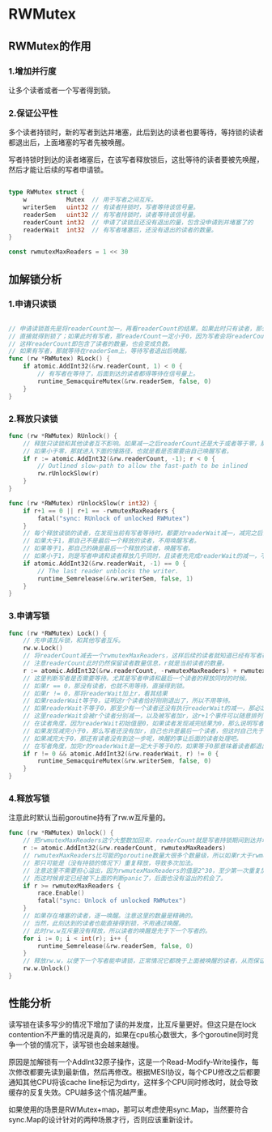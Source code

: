 # RWMutex

## RWMutex的作用

### 1.增加并行度

让多个读者或者一个写者得到锁。

### 2.保证公平性

多个读者持锁时，新的写者到达并堵塞，此后到达的读者也要等待，等持锁的读者都退出后，上面堵塞的写者先被唤醒。

写者持锁时到达的读者堵塞后，在该写者释放锁后，这批等待的读者要被先唤醒，然后才能让后续的写者申请锁。

```go

type RWMutex struct {
    w           Mutex  // 用于写者之间互斥。
    writerSem   uint32 // 有读者持锁时，写者等待该信号量。
    readerSem   uint32 // 有写者持锁时，读者等待该信号量。
    readerCount int32  // 申请了读锁且还没有退出的量，包含没申请到并堵塞了的
    readerWait  int32  // 有写者堵塞后，还没有退出的读者的数量。
}

const rwmutexMaxReaders = 1 << 30

```

## 加解锁分析

### 1.申请只读锁

```go

// 申请读锁首先是将readerCount加一，再看readerCount的结果。如果此时只有读者，那么readerCount肯定大于0，
// 直接就得到锁了；如果此时有写者，那readerCount一定小于0，因为写者会将readerCount减去一个固定的大整数，
// 这样readerCount即包含了读者的数量，也会变成负数。
// 如果有写者，那就等待在readerSem上，等待写者退出后唤醒。
func (rw *RWMutex) RLock() {
    if atomic.AddInt32(&rw.readerCount, 1) < 0 {
        // 有写者在等待了，后面到达的读者都得等待在信号量上。
        runtime_SemacquireMutex(&rw.readerSem, false, 0)
    }
}

```

### 2.释放只读锁

```go
func (rw *RWMutex) RUnlock() {
    // 释放只读锁和其他读者互不影响。如果减一之后readerCount还是大于或者等于零，那证明此时没有写者等待，可以直接释放。
    // 如果小于零，那就进入下面的慢路径，也就是看是否需要由自己唤醒写者。
    if r := atomic.AddInt32(&rw.readerCount, -1); r < 0 {
        // Outlined slow-path to allow the fast-path to be inlined
        rw.rUnlockSlow(r)
    }
}

func (rw *RWMutex) rUnlockSlow(r int32) {
    if r+1 == 0 || r+1 == -rwmutexMaxReaders {
        fatal("sync: RUnlock of unlocked RWMutex")
    }
    // 每个释放读锁的读者，在发现当前有写者等待时，都要对readerWait减一，减完之后，
    // 如果大于1，那自己不是最后一个释放的读者，不用唤醒写者。
    // 如果等于1，那自己的确是最后一个释放的读者，唤醒写者。
    // 如果小于1，则是写者申请和读者释放几乎同时，且读者先完成readerWait的减一，不用唤醒。
    if atomic.AddInt32(&rw.readerWait, -1) == 0 {
        // The last reader unblocks the writer.
        runtime_Semrelease(&rw.writerSem, false, 1)
    }
}
```

### 3.申请写锁

```go
func (rw *RWMutex) Lock() {
    // 先申请互斥锁，和其他写者互斥。
    rw.w.Lock()
    // 将readerCount减去一个rwmutexMaxReaders，这样后续的读者就知道已经有写者在等待了。
    // 注意readerCount此时仍然保留读者数量信息，r就是当前读者的数量。
    r := atomic.AddInt32(&rw.readerCount, -rwmutexMaxReaders) + rwmutexMaxReaders
    // 这里判断写者是否需要等待。尤其是写者申请和最后一个读者的释放同时的时候。
    // 如果r == 0，那没有读者，也就不用等待，直接得到锁。
    // 如果r != 0，那将readerWait加上r，看其结果
    // 如果readerWait等于0，证明这r个读者恰好刚刚退出了，所以不用等待。
    // 如果readerWait不等于0，那至少有一个读者还没有执行readerWait的减一，那必定有一个读者会执行到释放信号量那一步，所以这里先等待在信号量上。
    // 这里readerWait会被r个读者分别减一，以及被写者加r，这r+1个事件可以随意排列也不影响正确性。
    // 在读者角度，因为readerWait初始值是0，如果读者发现减完结果为0，那么说明写者加r已经完成，正在等待信号量，自己是最后一个读者，需要执行唤醒。
    // 如果发现减完小于0，那么写者还没有加r，自己也许是最后一个读者，但这时自己先于写者释放了，也就不用堵塞写者了；如果自己不是最后一个读者，那让最后一个读者关心唤醒的事情吧。
    // 如果减完大于0，那还有读者没有到这一步呢，唤醒的事让后面的读者处理吧。
    // 在写者角度，加完r的readerWait是一定大于等于0的，如果等于0那意味着读者都退出了，不用阻塞，否则有一个读者会走到唤醒步骤，自己先堵塞。
    if r != 0 && atomic.AddInt32(&rw.readerWait, r) != 0 {
        runtime_SemacquireMutex(&rw.writerSem, false, 0)
    }
}
```

### 4.释放写锁

注意此时默认当前goroutine持有了rw.w互斥量的。

```go
func (rw *RWMutex) Unlock() {
    // 把rwmutexMaxReaders这个大整数加回来，readerCount就是写者持锁期间到达并堵塞的读者数量。
    r := atomic.AddInt32(&rw.readerCount, rwmutexMaxReaders)
    // rwmutexMaxReaders比可能的goroutine数量大很多个数量级，所以如果r大于rwmutexMaxReaders，
    // 那只可能是（没有持锁的情况下）重复释放，导致多次加法。
    // 注意这里不需要担心溢出，因为rwmutexMaxReaders的值是2^30，至少第一次重复加的时候不会溢出，
    // 而这时候肯定已经被下上面的判断panic了，后面也没有溢出的机会了。
    if r >= rwmutexMaxReaders {
        race.Enable()
        fatal("sync: Unlock of unlocked RWMutex")
    }
    // 如果存在堵塞的读者，逐一唤醒。注意这里的数量是精确的。
    // 当然，此刻达到的读者也能直接得到锁，不用通过唤醒。
    // 此时rw.w互斥量没有释放，所以读者的唤醒是先于下一个写者的。
    for i := 0; i < int(r); i++ {
        runtime_Semrelease(&rw.readerSem, false, 0)
    }
    // 释放rw.w，以便下一个写者能申请锁，正常情况它都晚于上面被唤醒的读者，从而保证公平。
    rw.w.Unlock()
}
```

## 性能分析

读写锁在读多写少的情况下增加了读的并发度，比互斥量更好。但这只是在lock contention不严重的情况是真的，如果在cpu核心数很大，多个goroutine同时竞争一个锁的情况下，读写锁也会越来越慢。

原因是加解锁有一个AddInt32原子操作，这是一个Read-Modify-Write操作，每次修改都要先读到最新值，然后再修改。根据MESI协议，每个CPU修改之后都要通知其他CPU将该cache line标记为dirty，这样多个CPU同时修改时，就会导致缓存的反复失效。CPU越多这个情况越严重。

如果使用的场景是RWMutex+map，那可以考虑使用sync.Map，当然要符合sync.Map的设计针对的两种场景才行，否则应该重新设计。

